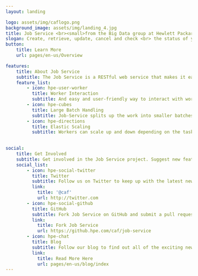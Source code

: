 ```yaml
---
layout: landing

logo: assets/img/caflogo.png
background_image: assets/img/landing_4.jpg
title: Job Service <br><small>from the Big Data group at Hewlett Packard Enterprise</small>
slogan: Create, retrieve, update, cancel and check <br> the status of your jobs.
button:
    title: Learn More
    url: pages/en-us/Overview

features:
    title: About Job Service
    subtitle: The Job Service is a RESTful web service that makes it easy for you to use and receive feedback from Worker Framework microservices (workers).
    feature_list:
        - icon: hpe-user-worker 
          title: Worker Interaction
          subtitle: And easy and user-friendly way to interact with workers and receive feedback about progress on their tasks.
        - icon: hpe-cubes
          title: Large Batch Handling
          subtitle: Job-Service splits up the work into smaller batches, and can also process these items in parallel, improving performance and saving time.
        - icon: hpe-directions
          title: Elastic Scaling
          subtitle: Workers can scale up and down depending on the task at hand. Providing optimal resources to each process to get the job done quickly and safely.
        

social:
    title: Get Involved
    subtitle: Get involved in the Job Service project. Suggest new features, report issues or take part in development.
    social_list:
        - icon: hpe-social-twitter
          title: Twitter
          subtitle: Follow us on Twitter to keep up with the latest news and updates from the team or to get in touch with us!
          link:
            title: '@caf'
            url: http://twitter.com
        - icon: hpe-social-github
          title: GitHub
          subtitle: Fork Job Service on GitHub and submit a pull request to help contribute to the project! Or if you have discovered an issue, report it to us.
          link:
            title: Fork Job Service
            url: https://github.hpe.com/caf/job-service
        - icon: hpe-chat
          title: Blog
          subtitle: Follow our blog to find out all of the exciting news and announcements regarding Job Service.
          link:
            title: Read More Here
            url: pages/en-us/blog/index
---
```

